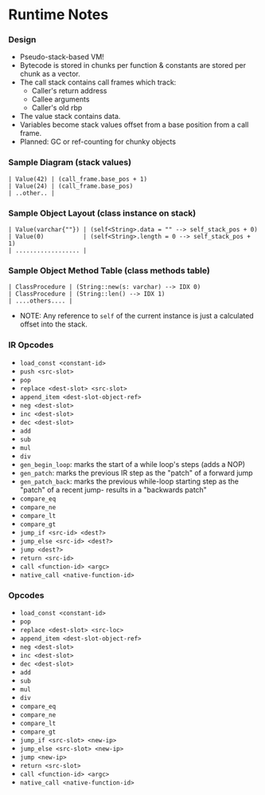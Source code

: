 # Runtime Notes

### Design
  - Pseudo-stack-based VM!
  - Bytecode is stored in chunks per function & constants are stored per chunk as a vector.
  - The call stack contains call frames which track:
    - Caller's return address
    - Callee arguments
    - Caller's old rbp
  - The value stack contains data.
  - Variables become stack values offset from a base position from a call frame.
  - Planned: GC or ref-counting for chunky objects

### Sample Diagram (stack values)
```
| Value(42) | (call_frame.base_pos + 1)
| Value(24) | (call_frame.base_pos)
| ..other.. |
```

### Sample Object Layout (class instance on stack)
```
| Value(varchar{""}) | (self<String>.data = "" --> self_stack_pos + 0)
| Value(0)           | (self<String>.length = 0 --> self_stack_pos + 1)
| .................. |
```

### Sample Object Method Table (class methods table)
```
| ClassProcedure | (String::new(s: varchar) --> IDX 0)
| ClassProcedure | (String::len() --> IDX 1)
| ....others.... |
```
  - NOTE: Any reference to `self` of the current instance is just a calculated offset into the stack.

### IR Opcodes
 - `load_const <constant-id>`
 - `push <src-slot>`
 - `pop`
 - `replace <dest-slot> <src-slot>`
 - `append_item <dest-slot-object-ref>`
 - `neg <dest-slot>`
 - `inc <dest-slot>`
 - `dec <dest-slot>`
 - `add`
 - `sub`
 - `mul`
 - `div`
 - `gen_begin_loop`: marks the start of a while loop's steps (adds a NOP)
 - `gen_patch`: marks the previous IR step as the "patch" of a forward jump
 - `gen_patch_back`: marks the previous while-loop starting step as the "patch" of a recent jump- results in a "backwards patch"
 - `compare_eq`
 - `compare_ne`
 - `compare_lt`
 - `compare_gt`
 - `jump_if <src-id> <dest?>`
 - `jump_else <src-id> <dest?>`
 - `jump <dest?>`
 - `return <src-id>`
 - `call <function-id> <argc>`
 - `native_call <native-function-id>`

### Opcodes
 - `load_const <constant-id>`
 - `pop`
 - `replace <dest-slot> <src-loc>`
 - `append_item <dest-slot-object-ref>`
 - `neg <dest-slot>`
 - `inc <dest-slot>`
 - `dec <dest-slot>`
 - `add`
 - `sub`
 - `mul`
 - `div`
 - `compare_eq`
 - `compare_ne`
 - `compare_lt`
 - `compare_gt`
 - `jump_if <src-slot> <new-ip>`
 - `jump_else <src-slot> <new-ip>`
 - `jump <new-ip>`
 - `return <src-slot>`
 - `call <function-id> <argc>`
 - `native_call <native-function-id>`
